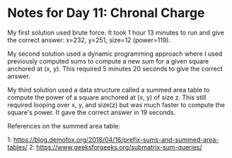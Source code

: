 # Notes for Day 11: Chronal Charge

My first solution used brute force.  It took 1 hour 13 minutes to run and give
the correct answer: x=232, y=251, size=12 (power=119).

My second solution used a dynamic programming approach where I used previously
computed sums to compute a new sum for a given square anchored at (x, y).
This required 5 minutes 20 seconds to give the correct answer.

My third solution used a data structure called a summed area table to compute
the power of a square anchored at (x, y) of size z.  This still required
looping over x, y, and size(z) but was much faster to compute the square's 
power.  It gave the correct answer in 19 seconds.

References on the summed area table:

1: https://blog.demofox.org/2018/04/16/prefix-sums-and-summed-area-tables/
2: https://www.geeksforgeeks.org/submatrix-sum-queries/
